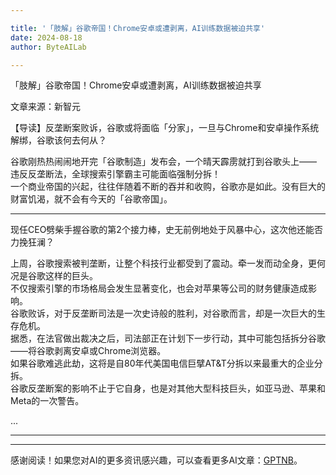 ```yaml
---

title: '「肢解」谷歌帝国！Chrome安卓或遭剥离，AI训练数据被迫共享'
date: 2024-08-18
author: ByteAILab

---
```


「肢解」谷歌帝国！Chrome安卓或遭剥离，AI训练数据被迫共享

文章来源：新智元

【导读】反垄断案败诉，谷歌或将面临「分家」，一旦与Chrome和安卓操作系统解绑，谷歌该何去何从？

谷歌刚热热闹闹地开完「谷歌制造」发布会，一个晴天霹雳就打到谷歌头上——  
违反反垄断法，全球搜索引擎霸主可能面临强制分拆！  
一个商业帝国的兴起，往往伴随着不断的吞并和收购，谷歌亦是如此。没有巨大的财富饥渴，就不会有今天的「谷歌帝国」。

---
  
现任CEO劈柴手握谷歌的第2个接力棒，史无前例地处于风暴中心，这次他还能否力挽狂澜？  

上周，谷歌搜索被判垄断，让整个科技行业都受到了震动。牵一发而动全身，更何况是谷歌这样的巨头。  
不仅搜索引擎的市场格局会发生显著变化，也会对苹果等公司的财务健康造成影响。  
谷歌败诉，对于反垄断司法是一次史诗般的胜利，对谷歌而言，却是一次巨大的生存危机。  
据悉，在法官做出裁决之后，司法部正在计划下一步行动，其中可能包括拆分谷歌——将谷歌剥离安卓或Chrome浏览器。  
如果谷歌难逃此劫，这将是自80年代美国电信巨擘AT&T分拆以来最重大的企业分拆。  
谷歌反垄断案的影响不止于它自身，也是对其他大型科技巨头，如亚马逊、苹果和Meta的一次警告。  

...

---
---
感谢阅读！如果您对AI的更多资讯感兴趣，可以查看更多AI文章：[GPTNB](https://gptnb.com)。